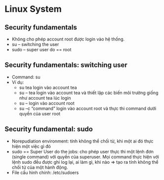 # Linux System 
## Security fundamentals
* Không cho phép account root được login vào hệ thống.
* su – switching the user
* sudo – super user do == root
## Security fundamentals: switching user
* Command: su
*  Ví dụ:
    * su tea login vào account tea
    *  su – tea login vào account tea và thiết lập các biến môi trường giống như account tea lúc login
    * su – login vào account root
    * su –c “command” login vào account root và thực thi command dưới quyền của user root
## Security fundamental: sudo 
* Norepudiation environment: tính không thể chối từ, khi một ai đó thực hiện một việc gì đó
* sudo == Super User do the jobs: cho phép user thực thi một lệnh đơn (single command) với quyền của superuser. Mọi command thực hiện với lệnh sudo đều được ghi log lại, ai làm gì, khi nào 
=> tạo ra tính không thể chối từ của một hành động.
* File cấu hình chính: /etc/sudoers
![]()
